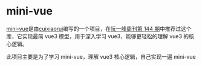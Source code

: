 # mini-vue

[mini-vue](https://github.com/cuixiaorui/mini-vue)是由[cuixiaorui](https://github.com/cuixiaorui)编写的一个项目，在[阮一峰周刊第 144 期](https://www.ruanyifeng.com/blog/2021/01/weekly-issue-144.html)中推荐过这个库，它实现最简 vue3 模型，用于深入学习 vue3，能够更轻松的理解 vue3 的核心逻辑。

此项目主要是为了学习 mini-vue，理解 vue3 核心逻辑，自己实现一遍 mini-vue



